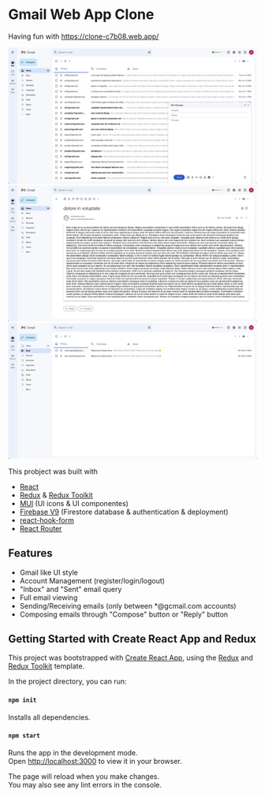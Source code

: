# Gmail Web App Clone

Having fun with https://clone-c7b08.web.app/

<img src="./misc/1.jpg">
<img src="./misc/2.jpg">
<img src="./misc/3.jpg">

This probject was built with 

* [React](https://react.dev/)
* [Redux](https://redux.js.org/) & [Redux Toolkit](https://redux-toolkit.js.org/)
* [MUI](https://mui.com/core/) (UI icons & UI componentes)
* [Firebase V9](https://firebase.google.com/) (Firestore database & authentication & deployment)
* [react-hook-form](https://react-hook-form.com/)
* [React Router](https://reactrouter.com/en/main/upgrading/v5#upgrade-to-react-router-v6)

## Features
* Gmail like UI style
* Account Management (register/login/logout)
* "Inbox" and "Sent" email query
* Full email viewing
* Sending/Receiving emails (only between *@gcmail.com accounts)
* Composing emails through "Compose" button or "Reply" button

## Getting Started with Create React App and Redux

This project was bootstrapped with [Create React App](https://github.com/facebook/create-react-app), using the [Redux](https://redux.js.org/) and [Redux Toolkit](https://redux-toolkit.js.org/) template.

In the project directory, you can run:
#### `npm init`
Installs all dependencies.

#### `npm start`

Runs the app in the development mode.\
Open [http://localhost:3000](http://localhost:3000) to view it in your browser.

The page will reload when you make changes.\
You may also see any lint errors in the console.
